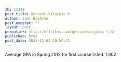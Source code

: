 ```yaml
---
ID: 13318
post_title: Gernant,Virginia K
author: Joel DesArmo
post_excerpt: ""
layout: post
permalink: http://effrtlss.com/gernantvirginia-k-3/
published: true
post_date: 2012-11-02 20:54:41
---
```

<p>Average GPA in Spring 2012 for first course listed: 1.862</p>
